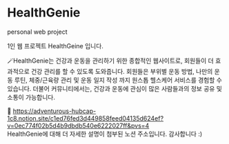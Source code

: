 # HealthGenie
personal web project

1인 웹 프로젝트 HealthGeine 입니다.

🪄HealthGenie는 건강과 운동을 관리하기 위한 종합적인 웹사이트로, 회원들이 더 효과적으로 건강 관리를 할 수 있도록 도와줍니다.
회원들은 부위별 운동 방법, 나만의 운동 루틴, 체중/근육량 관리 및 운동 일지 작성 까지 원스톱 헬스케어 서비스를 경험할 수 있습니다.
더불어 커뮤니티에서는, 건강과 운동에 관심이 많은 사람들과의 정보 공유 및 소통이 가능합니다.

🔗 https://adventurous-hubcap-1c8.notion.site/c1ed76fed3d449858feed04135d624ef?v=0ec774f02b5d4b9dbdb540e6222027ff&pvs=4 <br/>
HealthGenie에 대해 더 자세한 설명이 첨부된 노션 주소입니다. 감사합니다 :)